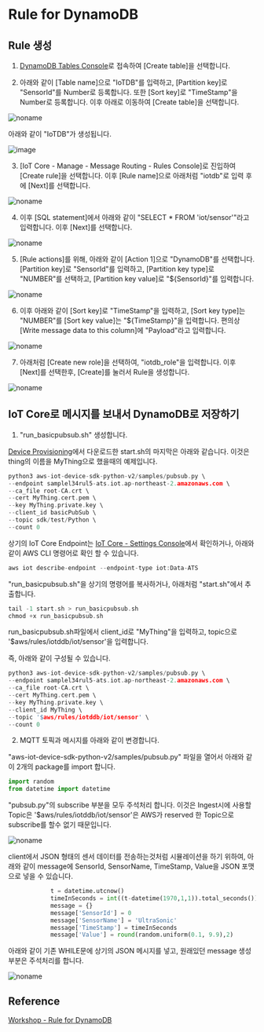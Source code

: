 # Rule for DynamoDB

## Rule 생성 

1) [DynamoDB Tables Console](https://ap-northeast-2.console.aws.amazon.com/dynamodbv2/home?region=ap-northeast-2#tables)로 접속하여 [Create table]을 선택합니다. 

2) 아래와 같이 [Table name]으로 "IoTDB"를 입력하고, [Partition key]로 "SensorId"를 Number로 등록합니다. 또한 [Sort key]로 "TimeStamp"을 Number로 등록합니다. 이후 아래로 이동하여 [Create table]을 선택합니다. 

![noname](https://user-images.githubusercontent.com/52392004/192097482-911c0a69-6650-44c0-933f-045250abfd3e.png)

아래와 같이 "IoTDB"가 생성됩니다. 

![image](https://user-images.githubusercontent.com/52392004/192097553-0bf6262a-41a9-4dcc-94dd-01c71ea3d314.png)

3) [IoT Core - Manage - Message Routing - Rules Console]로 진입하여 [Create rule]을 선택합니다. 이후 [Rule name]으로 아래처럼 "iotdb"로 입력 후에 [Next]를 선택합니다. 

![noname](https://user-images.githubusercontent.com/52392004/192098125-24a1885a-1524-4e6c-b7ec-b0475a44d8f0.png)

4) 이후 [SQL statement]에서 아래와 같이 "SELECT * FROM 'iot/sensor'"라고 입력합니다. 이후 [Next]를 선택합니다. 

![noname](https://user-images.githubusercontent.com/52392004/192098241-fd8d6c4d-0d5b-46bb-b13f-074194acbde4.png)

5) [Rule actions]를 위해, 아래와 같이 [Action 1]으로 "DynamoDB"를 선택합니다. [Partition key]로 "SensorId"를 입력하고, [Partition key type]로 "NUMBER"를 선택하고, [Partition key value]로 "${SensorId}"를 입력합니다. 

![noname](https://user-images.githubusercontent.com/52392004/192098474-4b6860d0-dae9-4f99-8886-9c974e4200c6.png)

6) 이후 아래와 같이 [Sort key]로 "TimeStamp"을 입력하고, [Sort key type]는 "NUMBER"를 [Sort key value]는 "${TimeStamp}"을 입력합니다. 편의상 [Write message data to this column]에 "Payload"라고 입력합니다. 

![noname](https://user-images.githubusercontent.com/52392004/192098602-d34228db-157b-4612-be9e-a7c045ccf772.png)


7) 아래처럼 [Create new role]을 선택하여, "iotdb_role"을 입력합니다. 이후 [Next]를 선택한후, [Create]를 눌러서 Rule을 생성합니다. 

![noname](https://user-images.githubusercontent.com/52392004/192098809-b864e869-1b36-4466-8e0e-fcc04f2e41a9.png)


## IoT Core로 메시지를 보내서 DynamoDB로 저장하기 

1) "run_basicpubsub.sh" 생성합니다. 

[Device Provisioning](https://github.com/kyopark2014/IoT-Core-Contents/blob/main/workshop/device-provisioning.md)에서 다운로드한 start.sh의 마지막은 아래와 같습니다. 이것은 thing의 이름을 MyThing으로 했을때의 예제입니다. 

```c
python3 aws-iot-device-sdk-python-v2/samples/pubsub.py \
--endpoint samplel34rul5-ats.iot.ap-northeast-2.amazonaws.com \
--ca_file root-CA.crt \
--cert MyThing.cert.pem \
--key MyThing.private.key \
--client_id basicPubSub \
--topic sdk/test/Python \
--count 0
```

상기의 IoT Core Endpoint는 [IoT Core - Settings Console](https://ap-northeast-2.console.aws.amazon.com/iot/home?region=ap-northeast-2#/settings)에서 확인하거나, 아래와 같이 AWS CLI 명령어로 확인 할 수 있습니다. 

```c
aws iot describe-endpoint --endpoint-type iot:Data-ATS
```

"run_basicpubsub.sh"을 상기의 명령어를 복사하거나, 아래처럼 "start.sh"에서 추출합니다. 

```c
tail -1 start.sh > run_basicpubsub.sh
chmod +x run_basicpubsub.sh
```

run_basicpubsub.sh파일에서 client_id로 "MyThing"을 입력하고, topic으로 '$aws/rules/iotddb/iot/sensor'을 입력합니다. 

즉, 아래와 같이 구성될 수 있습니다. 

```c
python3 aws-iot-device-sdk-python-v2/samples/pubsub.py \
--endpoint samplel34rul5-ats.iot.ap-northeast-2.amazonaws.com \
--ca_file root-CA.crt \
--cert MyThing.cert.pem \
--key MyThing.private.key \
--client_id MyThing \
--topic '$aws/rules/iotddb/iot/sensor' \
--count 0
```


2) MQTT 토픽과 메시지를 아래와 같이 변경합니다. 

"aws-iot-device-sdk-python-v2/samples/pubsub.py" 파일을 열어서 아래와 같이 2개의 package를 import 합니다. 

```python
import random
from datetime import datetime
```

"pubsub.py"의 subscribe 부분을 모두 주석처리 합니다. 이것은 Ingest시에 사용할 Topic은 '$aws/rules/iotddb/iot/sensor'은 AWS가 reserved 한 Topic으로 subscribe를 할수 없기 때문입니다. 

![noname](https://user-images.githubusercontent.com/52392004/192132024-7fad0622-efec-4572-9855-1b95e685ebaa.png)

client에서 JSON 형태의 센서 데이터를 전송하는것처럼 시뮬레이션을 하기 위하여, 아래와 같이 message에 SensorId, SensorName, TimeStamp, Value을 JSON 포맷으로 넣을 수 있습니다.

```python
            t = datetime.utcnow() 
            timeInSeconds = int((t-datetime(1970,1,1)).total_seconds())
            message = {}
            message['SensorId'] = 0
            message['SensorName'] = 'UltraSonic'
            message['TimeStamp'] = timeInSeconds
            message['Value'] = round(random.uniform(0.1, 9.9),2)
```

아래와 같이 기존 WHILE문에 상기의 JSON 메시지를 넣고, 원래있던 message 생성부분은 주석처리를 합니다. 

![noname](https://user-images.githubusercontent.com/52392004/192132101-475461d9-7954-472c-af34-f79500ccd4e9.png)



## Reference 

[Workshop - Rule for DynamoDB](https://catalog.us-east-1.prod.workshops.aws/workshops/f87a7c7a-0af8-416a-80ee-7c25c5789307/ko-KR/3/1)
